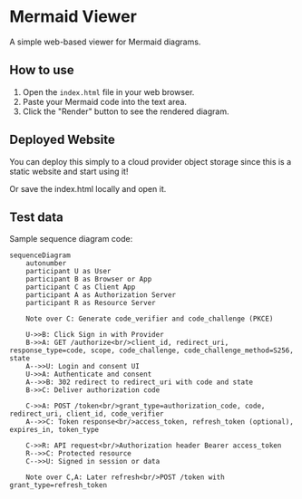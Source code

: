 # Mermaid Viewer

A simple web-based viewer for Mermaid diagrams.

## How to use

1.  Open the `index.html` file in your web browser.
2.  Paste your Mermaid code into the text area.
3.  Click the "Render" button to see the rendered diagram.

## Deployed Website

You can deploy this simply to a cloud provider object storage since this is a static website and start using it!

Or save the index.html locally and open it.

## Test data

Sample sequence diagram code:

```mermaid
sequenceDiagram
    autonumber
    participant U as User
    participant B as Browser or App
    participant C as Client App
    participant A as Authorization Server
    participant R as Resource Server

    Note over C: Generate code_verifier and code_challenge (PKCE)

    U->>B: Click Sign in with Provider
    B->>A: GET /authorize<br/>client_id, redirect_uri, response_type=code, scope, code_challenge, code_challenge_method=S256, state
    A-->>U: Login and consent UI
    U->>A: Authenticate and consent
    A-->>B: 302 redirect to redirect_uri with code and state
    B->>C: Deliver authorization code

    C->>A: POST /token<br/>grant_type=authorization_code, code, redirect_uri, client_id, code_verifier
    A-->>C: Token response<br/>access_token, refresh_token (optional), expires_in, token_type

    C->>R: API request<br/>Authorization header Bearer access_token
    R-->>C: Protected resource
    C-->>U: Signed in session or data

    Note over C,A: Later refresh<br/>POST /token with grant_type=refresh_token
```